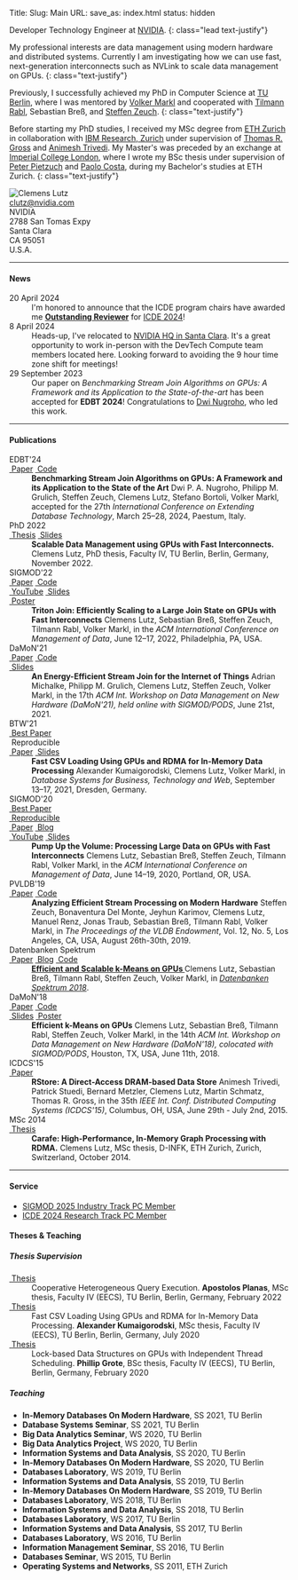 Title:
Slug: Main
URL:
save_as: index.html
status: hidden

<div markdown=1 class="row">
<div markdown=1 class="col-xs-12 col-sm-12 col-md-8">

Developer Technology Engineer at [NVIDIA](https://www.nvidia.com).
{: class="lead text-justify"}

My professional interests are data management using modern hardware and distributed systems.
Currently I am investigating how we can use fast, next-generation interconnects such as NVLink to scale data management on GPUs.
{: class="text-justify"}

Previously, I successfully achieved my PhD in Computer Science at [TU Berlin](https://www.tu.berlin), where I was
mentored by
[Volker Markl](https://www.tu.berlin/dima/ueber-uns/prof-dr-volker-markl)
and cooperated with
[Tilmann Rabl](https://hpi.de/rabl/team/prof-dr-tilmann-rabl.html),
Sebastian Breß, and
[Steffen Zeuch](https://www.user.tu-berlin.de/zeuchste/).
{: class="text-justify"}

Before starting my PhD studies,
I received my MSc degree from
[ETH Zurich](https://ethz.ch/en.html)
in collaboration with
[IBM Research, Zurich](https://www.zurich.ibm.com)
under supervision of
[Thomas R. Gross](https://www.lst.inf.ethz.ch/people/personal-pages/trg.html)
and
[Animesh Trivedi](https://animeshtrivedi.github.io).
My Master's was preceded by an exchange at
[Imperial College London](https://www.imperial.ac.uk),
where I wrote my BSc thesis under supervision of
[Peter Pietzuch](https://www.doc.ic.ac.uk/~prp)
and
[Paolo Costa](https://www.microsoft.com/en-us/research/people/pcosta),
during my Bachelor's studies at ETH Zurich.
{: class="text-justify"}

</div>
<div class="col-xs-4 col-sm-6 col-md-3">
<img alt="Clemens Lutz" src="{static}/images/clemens_image.jpg" {: class="img-thumbnail center-block"}>
</div>
<div class="col-xs-8 col-sm-6 col-md-4">
<div class="row">
<div class="col-xs-2 text-center col-minimize">
<abbr title="E-mail">
<i class="fa fa-envelope"></i>
</abbr>
</div>
<div class="col-xs-10">
<a href="mailto:clutz@nvidia.com">clutz@nvidia.com</a>
</div>
</div>
<div class="row">
<div class="col-xs-2 col-minimize">
<abbr title="Address">
<i class="fa fa-map-marker"></i>
</abbr>
</div>
<div class="col-xs-10">
NVIDIA<br />
2788 San Tomas Expy<br />
Santa Clara<br />
CA 95051<br />
U.S.A.
</div>
</div>
</div>
</div>
<div markdown=1 class="row">
<div markdown=1 class="col-sm-12">

***
#### News

<dl markdown=1 class="dl-horizontal">

<dt>
20 April 2024
</dt>
<dd>
I'm honored to announce that the ICDE program chairs have awarded me <a
href="pdfs/icde_2024_outstanding_reviewer_award.pdf"><strong>Outstanding
Reviewer</strong></a> for <a href="https://icde2024.github.io/">ICDE 2024</a>!
</dd>

<dt>
8 April 2024
</dt>
<dd>
Heads-up, I've relocated to <a
href="https://nvidianews.nvidia.com/multimedia/santa-clara-headquarters">NVIDIA
HQ in Santa Clara</a>. It's a great opportunity to work in-person with the
DevTech Compute team members located here. Looking forward to avoiding the 9
hour time zone shift for meetings!
</dd>

<dt>
29 September 2023
</dt>
<dd>
Our paper on <em>Benchmarking Stream Join Algorithms on GPUs: A Framework and
its Application to the State-of-the-art</em> has been accepted for <strong>EDBT
2024</strong>! Congratulations to <a href="https://dpanugroho.github.io">Dwi
Nugroho</a>, who led this work.
</dd>

</dl>

***
#### Publications

<dl markdown=1 class="dl-horizontal">

<dt>
<span class="label label-primary">EDBT'24</span><br class="hidden-xs" />
<a class="label label-default" href="pdfs/edbt_2024_benchmarking_stream_join_algorithms_on_gpus.pdf"><i class="fa fa-file-pdf-o"></i>&nbsp;Paper</a>
<a class="label label-default" href="https://github.com/TU-Berlin-DIMA/gpu-stream-join-benchmark"><i class="fa fa-github"></i>&nbsp;Code</a>
</dt>
<dd>
<strong>Benchmarking Stream Join Algorithms on GPUs: A Framework and its Application to the State of the Art</strong>
Dwi P. A. Nugroho, Philipp M. Grulich, Steffen Zeuch, Clemens Lutz, Stefano Bortoli, Volker Markl, accepted for the
27th <em>International Conference on Extending Database Technology</em>, March 25–28, 2024, Paestum, Italy.
</dd>

<dt>
<span class="label label-primary">PhD 2022</span><br class="hidden-xs" />
<a class="label label-default" href="pdfs/phd_thesis_clemens_lutz.pdf"><i class="fa fa-file-pdf-o"></i>&nbsp;Thesis</a>
<a class="label label-default" href="pdfs/phd_defense_clemens_lutz.pdf"><i class="fa fa-file-powerpoint-o"></i>&nbsp;Slides</a>
</dt>
<dd>
<strong>Scalable Data Management using GPUs with Fast Interconnects.</strong>
Clemens Lutz, PhD thesis, Faculty IV, TU Berlin, Berlin, Germany, November 2022.
</dd>

<dt>
<span class="label label-primary">SIGMOD'22</span><br class="hidden-xs" />
<a class="label label-default" href="pdfs/sigmod_2022_efficiently_scaling_to_a_large_join_state_on_gpus_with_fast_interconnects.pdf"><i class="fa fa-file-pdf-o"></i>&nbsp;Paper</a>
<a class="label label-default" href="https://github.com/TU-Berlin-DIMA/fast-interconnects"><i class="fa fa-github"></i>&nbsp;Code</a>
<br class="hidden-xs" />
<a class="label label-default" href="https://youtu.be/sOxvjcRE3OY"><i class="fa fa-youtube-play"></i>&nbsp;YouTube</a>
<a class="label label-default" href="pdfs/sigmod_2022_efficiently_scaling_to_a_large_join_state_on_gpus_with_fast_interconnects_slides.pdf"><i class="fa fa-file-powerpoint-o"></i>&nbsp;Slides</a>
<br class="hidden-xs" />
<a class="label label-default" href="pdfs/sigmod_2022_efficiently_scaling_to_a_large_join_state_on_gpus_with_fast_interconnects_poster.pdf"><i class="fa fa-comments"></i>&nbsp;Poster</a>
</dt>
<dd>
<strong>Triton Join: Efficiently Scaling to a Large Join State on GPUs with Fast Interconnects</strong>
Clemens Lutz, Sebastian Breß, Steffen Zeuch, Tilmann Rabl, Volker Markl, in the
<em>ACM International Conference on Management of Data</em>, June 12–17, 2022, Philadelphia, PA, USA.
</dd>

<dt>
<span class="label label-primary">DaMoN'21</span><br class="hidden-xs" />
<a class="label label-default" href="pdfs/damon_2021_energy_efficient_stream_join.pdf"><i class="fa fa-file-pdf-o"></i>&nbsp;Paper</a>
<a class="label label-default" href="https://github.com/TU-Berlin-DIMA/ecoJoin"><i class="fa fa-github"></i>&nbsp;Code</a>
<br class="hidden-xs" />
<a class="label label-default" href="pdfs/damon_2021_energy_efficient_stream_join_slides.pdf"><i class="fa fa-file-powerpoint-o"></i>&nbsp;Slides</a>
</dt>
<dd>
<strong>An Energy-Efficient Stream Join for the Internet of Things</strong>
Adrian Michalke, Philipp M. Grulich, Clemens Lutz, Steffen Zeuch, Volker Markl, in the 17th <em>ACM Int. Workshop on Data Management on New Hardware (DaMoN'21), held online with SIGMOD/PODS</em>, June 21st, 2021.
</dd>

<dt>
<span class="label label-primary">BTW'21</span><br class="hidden-xs" />
<a class="label label-warning" href="https://fb-dbis.gi.de/auszeichnungen/btw-best-paper-awards"><i class="fa fa-trophy"></i>&nbsp;Best Paper</a>
<br class="hidden-xs" />
<span class="label label-warning"><i class="fa fa-trophy"></i>&nbsp;Reproducible</span>
<br class="hidden-xs" />
<a class="label label-default" href="pdfs/btw_2021_fast_csv_loading_using_gpus.pdf"><i class="fa fa-file-pdf-o"></i>&nbsp;Paper</a>
<a class="label label-default" href="pdfs/btw_2021_fast_csv_loading_using_gpus_slides.pdf"><i class="fa fa-file-powerpoint-o"></i>&nbsp;Slides</a>
</dt>
<dd>
<strong>Fast CSV Loading Using GPUs and RDMA for In-Memory Data Processing</strong>
Alexander Kumaigorodski, Clemens Lutz, Volker Markl, in
<em>Database Systems for Business, Technology and Web</em>, September 13–17, 2021, Dresden, Germany.
</dd>

<dt>
<span class="label label-primary">SIGMOD'20</span><br class="hidden-xs" />
<a class="label label-warning" href="https://sigmod2020.org/sigmod_awards.shtml"><i class="fa fa-trophy"></i>&nbsp;Best Paper</a>
<br class="hidden-xs" />
<a class="label label-warning" href="https://dl.acm.org/doi/10.1145/3318464.3389705"><i class="fa fa-trophy"></i>&nbsp;Reproducible</a>
<br class="hidden-xs" />
<a class="label label-default" href="pdfs/sigmod_2020_processing_large_data_on_gpus_with_fast_interconnects.pdf"><i class="fa fa-file-pdf-o"></i>&nbsp;Paper</a>
<a class="label label-default" href="{filename}/20200507_fast_interconnects/fast_interconnects.md"><i class="fa fa-pencil"></i>&nbsp;Blog</a>
<br class="hidden-xs" />
<a class="label label-default" href="https://youtu.be/HAFBkNLGOhI"><i class="fa fa-youtube-play"></i>&nbsp;YouTube</a>
<a class="label label-default" href="pdfs/sigmod_2020_processing_large_data_on_gpus_with_fast_interconnects_slides.pdf"><i class="fa fa-file-powerpoint-o"></i>&nbsp;Slides</a>
</dt>
<dd>
<strong>Pump Up the Volume: Processing Large Data on GPUs with Fast Interconnects</strong>
Clemens Lutz, Sebastian Breß, Steffen Zeuch, Tilmann Rabl, Volker Markl, in the
<em>ACM International Conference on Management of Data</em>, June 14–19, 2020, Portland, OR, USA.
</dd>

<dt>
<span class="label label-primary">PVLDB'19</span><br class="hidden-xs" />
<a class="label label-default" href="pdfs/pvldb_2019_analyzing_efficient_stream_processing.pdf"><i class="fa fa-file-pdf-o"></i>&nbsp;Paper</a>
<a class="label label-default" href="https://github.com/VenturaDelMonte/analyzing-streaming-mhw"><i class="fa fa-github"></i>&nbsp;Code</a>
</dt>
<dd>
<strong>Analyzing Efficient Stream Processing on Modern Hardware</strong>
Steffen Zeuch, Bonaventura Del Monte, Jeyhun Karimov, Clemens Lutz, Manuel Renz, Jonas Traub, Sebastian Breß, Tilmann Rabl, Volker Markl, in
<em>The Proceedings of the VLDB Endowment</em>, Vol. 12, No. 5, Los Angeles, CA, USA, August 26th-30th, 2019.
</dd>

<dt>
<span class="label label-primary">Datenbanken Spektrum</span><br class="hidden-xs" />
<a class="label label-default" href="pdfs/datenbanken_spektrum_2018_efficient_and_scalable_kmeans_on_gpus_accepted_manuscript.pdf"><i class="fa fa-file-pdf-o"></i>&nbsp;Paper</a>
<a class="label label-default" href="https://web.archive.org/web/20201229210251/https://e2data.eu/blog/showcasing-the-potential-of-gpu-acceleration-in-data-analytics"><i class="fa fa-pencil"></i>&nbsp;Blog</a>
<a class="label label-default" href="https://github.com/TU-Berlin-DIMA/CL-kmeans"><i class="fa fa-github"></i>&nbsp;Code</a>
</dt>
<dd>
<strong>
<a href="#" data-toggle="tooltip" title="This is a post-peer-review, pre-copyedit version of an article published in Datenbanken Spektrum. The final authenticated version is available online at: https://doi.org/10.1007/s13222-018-0293-x">
Efficient and Scalable k-Means on GPUs
</a>
</strong>
Clemens Lutz, Sebastian Breß, Tilmann Rabl, Steffen Zeuch, Volker Markl, in <a href="https://doi.org/10.1007/s13222-018-0293-x"><em>Datenbanken Spektrum 2018</em></a>.
</dd>

<dt>
<span class="label label-primary">DaMoN'18</span><br class="hidden-xs" />
<a class="label label-default" href="pdfs/damon_2018_efficient_k-means_on_gpus.pdf"><i class="fa fa-file-pdf-o"></i>&nbsp;Paper</a>
<a class="label label-default" href="https://github.com/TU-Berlin-DIMA/CL-kmeans"><i class="fa fa-github"></i>&nbsp;Code</a>
<br class="hidden-xs" />
<a class="label label-default" href="pdfs/damon_2018_efficient_k-means_on_gpus_slides.pdf"><i class="fa fa-file-powerpoint-o"></i>&nbsp;Slides</a>
<a class="label label-default" href="pdfs/damon_2018_efficient_k-means_on_gpus_poster.pdf"><i class="fa fa-comments"></i>&nbsp;Poster</a>
</dt>
<dd>
<strong>Efficient k-Means on GPUs</strong>
Clemens Lutz, Sebastian Breß, Tilmann Rabl, Steffen Zeuch, Volker Markl, in the 14th <em>ACM Int. Workshop on Data Management on New Hardware (DaMoN'18), colocated with SIGMOD/PODS</em>, Houston, TX, USA, June 11th, 2018.
</dd>

<dt>
<span class="label label-primary">ICDCS'15</span><br class="hidden-xs" />
<a class="label label-default" href="http://ieeexplore.ieee.org/xpl/articleDetails.jsp?arnumber=7164952"><i class="fa fa-external-link"></i>&nbsp;Paper</a>
</dt>
<dd>
<strong>RStore: A Direct-Access DRAM-based Data Store</strong>
Animesh Trivedi, Patrick Stuedi, Bernard Metzler, Clemens Lutz, Martin Schmatz, Thomas R. Gross, in the 35th <em>IEEE Int. Conf. Distributed Computing Systems (ICDCS'15)</em>, Columbus, OH, USA, June 29th - July 2nd, 2015.
</dd>

<dt>
<span class="label label-primary">MSc 2014</span><br class="hidden-xs" />
<a class="label label-default" href="pdfs/msc_thesis_clemens_lutz.pdf"><i class="fa fa-file-pdf-o"></i>&nbsp;Thesis</a>
</dt>
<dd>
<strong>Carafe: High-Performance, In-Memory Graph Processing with RDMA.</strong>
Clemens Lutz, MSc thesis, D-INFK, ETH Zurich, Zurich, Switzerland, October 2014.
</dd>
</dl>

***
#### Service

- [SIGMOD 2025 Industry Track PC Member](https://2025.sigmod.org/org_industrial_pc.shtml)
- [ICDE 2024 Research Track PC Member](https://icde2024.github.io/CFP_research.html)

#### Theses & Teaching

##### Thesis Supervision

<dl markdown=1 class="dl-horizontal">

<dt>
<a class="label label-default" href="pdfs/msc_thesis_apostolos_planas.pdf"><i class="fa fa-file-pdf-o"></i>&nbsp;Thesis</a>
</dt>
<dd>
Cooperative Heterogeneous Query Execution.
<strong>Apostolos Planas</strong>, MSc thesis, Faculty IV (EECS), TU Berlin, Berlin, Germany, February 2022
</dd>

<dt>
<a class="label label-default" href="pdfs/msc_thesis_alexander_kumaigorodski.pdf"><i class="fa fa-file-pdf-o"></i>&nbsp;Thesis</a>
</dt>
<dd>
Fast CSV Loading Using GPUs and RDMA for In-Memory Data Processing.
<strong>Alexander Kumaigorodski</strong>, MSc thesis, Faculty IV (EECS), TU Berlin, Berlin, Germany, July 2020
</dd>

<dt>
<a class="label label-default" href="pdfs/bsc_thesis_phillip_grote.pdf"><i class="fa fa-file-pdf-o"></i>&nbsp;Thesis</a>
</dt>
<dd>
Lock-based Data Structures on GPUs with Independent Thread Scheduling.
<strong>Phillip Grote</strong>, BSc thesis, Faculty IV (EECS), TU Berlin, Berlin, Germany, February 2020
</dd>

</dl>

##### Teaching

- **In-Memory Databases On Modern Hardware**, SS 2021, TU Berlin
- **Database Systems Seminar**, SS 2021, TU Berlin
- **Big Data Analytics Seminar**, WS 2020, TU Berlin
- **Big Data Analytics Project**, WS 2020, TU Berlin
- **Information Systems and Data Analysis**, SS 2020, TU Berlin
- **In-Memory Databases On Modern Hardware**, SS 2020, TU Berlin
- **Databases Laboratory**, WS 2019, TU Berlin
- **Information Systems and Data Analysis**, SS 2019, TU Berlin
- **In-Memory Databases On Modern Hardware**, SS 2019, TU Berlin
- **Databases Laboratory**, WS 2018, TU Berlin
- **Information Systems and Data Analysis**, SS 2018, TU Berlin
- **Databases Laboratory**, WS 2017, TU Berlin
- **Information Systems and Data Analysis**, SS 2017, TU Berlin
- **Databases Laboratory**, WS 2016, TU Berlin
- **Information Management Seminar**, SS 2016, TU Berlin
- **Databases Seminar**, WS 2015, TU Berlin
- **Operating Systems and Networks**, SS 2011, ETH Zurich

</div>
</div>
